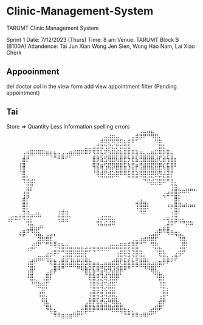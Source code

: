 # Clinic-Management-System
TARUMT Clinic Management System

Sprint 1
Date: 7/12/2023 (Thurs) 
Time: 8 am
Venue: TARUMT Block B (B100A)
Attandence: Tai Jun Xian Wong Jen Sien, Wong Hao Nam, Lai Xiao Cherk

Appooinment
------------
del doctor col in the view form
add view appointment filter  (Pending appointment)

Tai
----
Store => Quantity
Less information 
spelling errors
⠀⠀⠀⠀⠀⠀⠀⠀⠀⠀⠀⠀⠀⠀⠀⠀⠀⠀⠀⠀⠀⠀⠀⠀⠀⠀⢀⣀⠀⠀⠀⠀⠀⣠⣴⣶⣿⣷⣤⠀⠀⠀⠀⠀⠀⠀⠀⠀⠀
⠀⠀⠀⠀⠀⠀⠀⠀⠀⠀⠀⠀⠀⠀⠀⠀⠀⠀⠀⠀⠀⠀⠀⠀⣴⣿⡿⣿⢿⣶⣄⣴⣿⠟⠋⠁⠀⠈⢿⣧⠀⠀⠀⠀⠀⠀⠀⠀⠀
⠀⠀⠀⠀⠀⠀⠀⠀⠀⠀⠀⠀⠀⠀⠀⠀⠀⠀⠀⠀⣀⣀⣠⣾⣿⢳⡽⣎⡟⣾⣻⣯⠀⠀⠀⠀⠀⠀⠈⣿⣇⠀⠀⠀⠀⠀⠀⠀⠀
⠀⠀⠀⠀⢠⣶⣿⡿⢿⣿⣶⣶⣦⣤⣠⣤⣶⣾⣿⠿⠿⠟⢻⡿⣧⢟⣳⣿⣾⣷⣿⣿⡿⣷⣶⣄⣤⣶⣿⢿⡿⣿⣦⠀⠀⠀⠀⠀⠀
⠀⠀⠀⠀⣾⡟⠀⠀⠀⠀⠀⠈⠉⠛⠛⠋⠁⠀⠀⠀⠀⠀⣿⡿⣵⣫⢿⣿⢧⣿⣟⡳⣟⣧⣛⣿⣿⣿⣼⢏⣾⢳⣿⡆⠀⠀⠀⠀⠀
⠀⠀⠀⢸⣿⠀⠀⠀⠀⠀⠀⠀⠀⠀⠀⠀⠀⠀⠀⠀⠀⠀⢿⣟⣶⢫⣟⣻⣿⣿⣯⢳⣛⡶⣛⣾⣿⣟⣿⡿⣎⣯⣿⠇⠀⠀⠀⠀⠀
⠀⠀⠀⠘⣿⠀⠀⠀⠀⠀⠀⠀⠀⠀⠀⠀⠀⠀⠀⠀⠀⠀⠸⣿⣼⡿⣼⣣⣿⣿⣿⣟⣿⣣⣿⣿⣿⣿⣿⢿⣸⣻⡿⠀⠀⠀⠀⠀⠀
⠀⠀⠀⠀⢿⣧⣠⡄⠀⠀⠀⠀⠀⠀⠀⠀⠀⠀⠀⠀⠀⠀⠀⠈⠙⠛⠛⠋⠉⠀⠀⠙⠛⠛⠉⢿⣾⣳⢭⣯⣷⣿⣧⠀⠀⠀⠀⠀⠀
⠀⠀⠀⠀⠈⣿⡿⠁⠀⠀⠀⠀⠀⠀⠀⠀⠀⠀⠀⠀⠀⠀⠀⠀⠀⠀⠀⠀⠀⠀⠀⠀⠀⠀⠀⠀⠉⠛⠛⠛⠉⠀⢻⣧⠀⠀⠀⠀⠀
⠀⠀⠀⠀⢠⣿⠃⠀⠀⠀⠀⠀⠀⠀⠀⠀⠀⠀⠀⠀⠀⠀⠀⠀⠀⠀⠀⠀⠀⠀⠀⠀⠀⠀⠀⠀⠀⠀⠀⠀⢀⣠⣼⣿⡷⠶⠿⠛⠓
⠀⠀⠀⠀⣼⡟⠀⠀⠀⠀⠀⠀⠀⠀⠀⠀⠀⠀⠀⠀⠀⠀⠀⠀⠀⠀⠀⠀⠀⠀⠀⠀⠀⠀⢀⠀⠀⠀⠀⠀⠙⠉⠉⣿⡇⠀⠀⠀⠀
⠀⠀⠀⠀⣿⡇⠀⠀⠀⠀⠀⠀⠀⠀⠀⠀⠀⠀⠀⠀⠀⠀⠀⠀⠀⠀⠀⠀⠀⠀⠀⠀⠀⢺⣿⣿⡆⠀⠀⠀⠀⢠⣤⣿⣷⣤⣦⣤⡄
⠀⠀⠀⠀⢿⣧⠀⢀⡀⠀⠀⠀⠀⢠⣴⣤⠀⠀⠀⠀⠀⠀⠀⠀⠀⠀⠀⠀⠀⠀⠀⠀⠀⠘⢿⡿⠁⠀⠀⠀⠀⠀⢁⣿⡇⠀⠀⠀⠀
⢠⣴⣶⡾⢿⣿⡟⠛⠛⠀⠀⠀⠀⣿⣿⣿⠆⠀⠀⠀⠀⠀⠀⢠⣴⣶⣶⣄⠀⠀⠀⠀⠀⠀⠀⠀⠀⠀⠀⠀⣠⣤⣼⣿⣀⡀⠀⠀⠀
⠈⠁⠀⠀⠀⢻⣧⡀⢀⡀⠀⠀⠀⠈⠉⠉⠀⠀⠀⠀⠀⠀⠀⢻⣧⣮⣼⠿⠀⠀⠀⠀⠀⠀⠀⠀⠀⠀⠀⠀⢀⣼⡿⠋⠙⠛⡿⠷⠀
⠀⠀⠀⢀⣤⣶⢿⣿⡋⠁⠀⠀⠀⠀⠀⠀⠀⠀⠀⠀⠀⠀⠀⠀⠀⠀⠀⠀⠀⠀⠀⠀⠀⠀⠀⠀⠀⠀⣠⣶⢿⣿⣤⣀⡀⠀⠀⠀⠀
⠀⠀⠀⠙⠋⠀⠀⠙⢿⣦⣴⡾⠃⠀⠀⠀⠀⠀⠀⠀⠀⠀⠀⠀⠀⠀⠀⠀⠀⠀⠀⠀⠀⠀⢀⣠⣴⣾⡿⠁⠀⠈⠉⠙⢿⣦⠀⠀⠀
⠀⠀⠀⠀⠀⠀⢀⣴⡿⠛⠿⣿⣶⣤⣄⣀⠀⠀⠀⠀⠀⠀⠀⠀⠀⠀⢀⣀⣀⣤⣤⣴⣾⡿⠿⠛⠉⢿⣧⠀⠀⠀⠀⠀⠈⣿⡇⠀⠀
⠀⠀⠀⠀⠀⠰⠟⠋⠀⠀⠀⢀⣬⣽⣿⣿⣿⣿⣿⣿⣾⡾⢿⠿⠿⠿⠟⠛⠛⣿⡿⢯⢿⣿⣄⠀⠀⠈⢻⣷⡄⠀⠀⠀⣸⣿⠁⠀⠀
⠀⠀⠀⠀⠀⠀⠀⣀⣤⣤⣾⣟⠋⠁⣠⣿⣿⡹⡽⣿⣇⠀⠀⠀⠀⠀⠀⠀⣸⣿⣻⢽⡺⣟⣿⣆⠀⠀⠀⠻⣿⣄⣠⣾⠟⠁⠀⠀⠀
⠀⠀⠀⠀⠀⢠⣾⠟⠉⠉⠘⢿⣷⣰⣿⣿⣼⣷⣟⣾⣻⣷⣤⣤⣀⣤⣤⣾⣿⢏⣷⣯⣷⣭⣿⣿⣧⣠⣤⣶⡿⠟⠋⠁⠀⠀⠀⠀⠀
⠀⠀⠀⠀⠀⢈⣿⠇⠀⠀⠀⣠⣿⠿⠛⠉⠉⠉⠛⢿⣷⡽⣏⣿⣛⣯⢿⣹⣺⣿⠿⠛⠉⠉⠉⠙⠻⣿⣏⠁⠀⠀⠀⠀⠀⠀⠀⠀⠀
⠀⠀⠀⠀⠀⢸⣿⠀⠀⠀⣾⡟⠁⠀⠀⠀⠀⠀⠀⠀⠙⣿⣯⣶⢻⣼⢳⣿⣿⠃⠀⠀⠀⠀⠀⠀⠀⠈⢻⣷⡄⠀⠀⠀⠀⠀⠀⠀⠀
⠀⠀⠀⠀⠀⠀⢻⣷⣄⣸⡿⠁⠀⠀⠀⠀⠀⠀⠀⠀⠀⢹⣿⣞⣳⡽⣺⣿⠇⠀⠀⠀⠀⠀⠀⠀⠀⠀⠀⢻⣧⠀⠀⠀⠀⠀⠀⠀⠀
⠀⠀⠀⠀⠀⠀⠀⠈⠛⣿⠇⠀⠀⠀⠀⠀⠀⠀⠀⠀⠀⠘⣿⣷⢻⣜⢿⣿⠀⠀⠀⠀⠀⠀⠀⠀⠀⠀⠀⠘⣿⡄⠀⠀⠀⠀⠀⠀⠀
⠀⠀⠀⠀⠀⠀⠀⠀⢸⣿⡀⠀⠀⠀⠀⠀⠀⠀⠀⠀⠀⢸⣿⢯⣻⢼⣻⣿⡀⠀⠀⠀⠀⠀⠀⠀⠀⠀⠀⢀⣿⠇⠀⠀⠀⠀⠀⠀⠀
⠀⠀⠀⠀⠀⠀⠀⠀⠀⢿⣇⠀⠀⠀⠀⠀⠀⠀⠀⠀⢀⣿⡿⣏⡾⣭⠷⣿⣧⡀⠀⠀⠀⠀⠀⠀⠀⠀⠀⣼⡿⠀⠀⠀⠀⠀⠀⠀⠀
⠀⠀⠀⠀⠀⠀⠀⠀⠀⠈⢿⣧⡀⠀⠀⠀⠀⠀⠀⣠⣿⣿⣷⣿⣿⣿⣿⣾⣿⣿⣄⡀⠀⠀⠀⠀⠀⣠⣾⡿⠁⠀⠀⠀⠀⠀⠀⠀⠀
⠀⠀⠀⠀⠀⠀⠀⠀⠀⠀⠀⠙⢿⣶⣤⣤⣤⣶⡿⠟⠋⠉⠁⠀⠀⠀⠀⠉⠉⠙⠻⠿⣷⣶⣤⣶⡾⠟⠋⠀⠀⠀⠀⠀⠀⠀⠀⠀⠀
⠀⠀⠀⠀⠀⠀⠀⠀⠀⠀⠀⠀⠀⠀⠉⠉⠉⠀⠀⠀⠀⠀⠀⠀⠀⠀⠀⠀⠀⠀⠀⠀⠀⠀⠀⠀⠀⠀⠀⠀⠀⠀⠀⠀⠀⠀⠀⠀⠀
